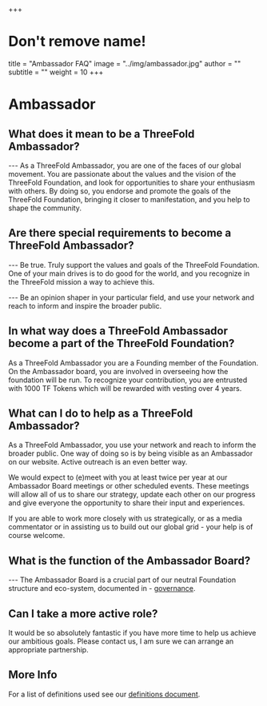 +++
# Don't remove name!
title = "Ambassador FAQ"
image = "../img/ambassador.jpg"
author = ""
subtitle = ""
weight = 10
+++

# Ambassador

## What does it mean to be a ThreeFold Ambassador?

--- As a ThreeFold Ambassador, you are one of the faces of our global movement. You are passionate about the values and the vision of the ThreeFold Foundation, and look for opportunities to share your enthusiasm with others. By doing so, you endorse and promote the goals of the ThreeFold Foundation, bringing it closer to manifestation, and you help to shape the community.

## Are there special requirements to become a ThreeFold Ambassador?

--- Be true. Truly support the values and goals of the ThreeFold Foundation. One of your main drives is to do good for the world, and you recognize in the ThreeFold mission a way to achieve this.

--- Be an opinion shaper in your particular field, and use your network and reach to inform and inspire the broader public.

## In what way does a ThreeFold Ambassador become a part of the ThreeFold Foundation?

As a ThreeFold Ambassador you are a Founding member of the Foundation. On the Ambassador board, you are involved in overseeing how the foundation will be run. To recognize your contribution, you are entrusted with 1000 TF Tokens which will be rewarded with vesting over 4 years.

## What can I do to help as a ThreeFold Ambassador?

As a ThreeFold Ambassador, you use your network and reach to inform the broader public. One way of doing so is by being visible as an Ambassador on our website. Active outreach is an even better way.

We would expect to (e)meet with you at least twice per year at our Ambassador Board meetings or other scheduled events. These meetings will allow all of us to share our strategy, update each other on our progress and give everyone the opportunity to share their input and experiences.

If you are able to work more closely with us strategically, or as a media commentator or in assisting us to build out our global grid - your help is of course welcome.

## What is the function of the Ambassador Board?

--- The Ambassador Board is a crucial part of our neutral Foundation structure and eco-system, documented in - [governance](/faq/governance-faq).

## Can I take a more active role?

It would be so absolutely fantastic if you have more time to help us achieve our ambitious goals.
Please contact us, I am sure we can arrange an appropriate partnership.

## More Info

For a list of definitions used see our [definitions document](https://github.com/threefoldtoken/legal/blob/master/definitions.md).

